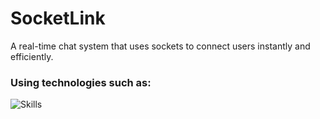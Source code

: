 # SocketLink
A real-time chat system that uses sockets to connect users instantly and efficiently. 

### Using technologies such as:
<img align="center" alt="Skills" src="https://skillicons.dev/icons?i=js,nodejs,css,html&perline=6">
